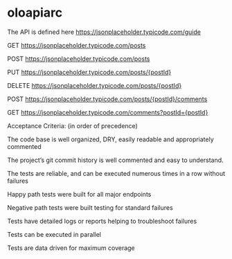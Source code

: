 # oloapiarc

The API is defined here https://jsonplaceholder.typicode.com/guide

GET https://jsonplaceholder.typicode.com/posts

POST https://jsonplaceholder.typicode.com/posts

PUT https://jsonplaceholder.typicode.com/posts/{postId}

DELETE https://jsonplaceholder.typicode.com/posts/{postId}

POST https://jsonplaceholder.typicode.com/posts/{postId}/comments

GET https://jsonplaceholder.typicode.com/comments?postId={postId}

Acceptance Criteria: (in order of precedence)

The code base is well organized, DRY, easily readable and appropriately commented

The project’s git commit history is well commented and easy to understand.

The tests are reliable, and can be executed numerous times in a row without failures

Happy path tests were built for all major endpoints

Negative path tests were built testing for standard failures

Tests have detailed logs or reports helping to troubleshoot failures

Tests can be executed in parallel

Tests are data driven for maximum coverage

